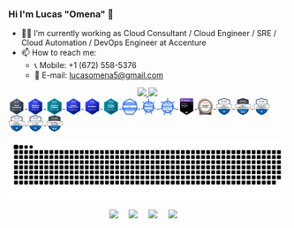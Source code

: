 ### Hi I'm Lucas "Omena" 👋

- 👨‍💻 I’m currently working as Cloud Consultant / Cloud Engineer / SRE / Cloud Automation / DevOps Engineer at Accenture 
- 📫 How to reach me: 
  - 📞 Mobile: +1 (672) 558-5376
  - 📨 E-mail: lucasomena5@gmail.com

<div align="center">
  <a href="https://github.com/lucasomena5">
  <img height="180em" src="https://github-readme-stats.vercel.app/api?username=lucasomena5&show_icons=true&theme=algolia&include_all_commits=true&count_private=true"/>
  <img height="180em" src="https://github-readme-stats.vercel.app/api/top-langs/?username=lucasomena5&layout=compact&langs_count=7&theme=algolia"/>
</div>
<!--
<div style="display: inline_block" align="center"><br>
  <img align="center" alt="Amazon" height="30" width="40" src="https://github.com/devicons/devicon/blob/v2.15.1/icons/amazonwebservices/amazonwebservices-original-wordmark.svg">
  <img align="center" alt="GCP" height="30" width="40" src="https://github.com/devicons/devicon/blob/v2.15.1/icons/googlecloud/googlecloud-original.svg">
  <img align="center" alt="Linux" height="30" width="40" src="https://github.com/devicons/devicon/blob/v2.15.1/icons/linux/linux-original.svg">
  <img align="center" alt="Red Hat" height="30" width="40" src="https://github.com/devicons/devicon/blob/v2.15.1/icons/redhat/redhat-original.svg">
  <img align="center" alt="CentOS" height="30" width="40" src="https://github.com/devicons/devicon/blob/v2.15.1/icons/centos/centos-original.svg">
  <img align="center" alt="Docker" height="30" width="40" src="https://github.com/devicons/devicon/blob/v2.15.1/icons/docker/docker-original.svg">
  <img align="center" alt="Kubernetes" height="30" width="40" src="https://github.com/devicons/devicon/blob/v2.15.1/icons/kubernetes/kubernetes-plain.svg">
  <img align="center" alt="Terraform" height="30" width="40" src="https://github.com/devicons/devicon/blob/v2.15.1/icons/terraform/terraform-original.svg">
  <img align="center" alt="Ansible" height="30" width="40" src="https://github.com/devicons/devicon/blob/v2.15.1/icons/ansible/ansible-original.svg">
  <img align="center" alt="Jenkins" height="30" width="40" src="https://github.com/devicons/devicon/blob/v2.15.1/icons/jenkins/jenkins-original.svg">
  <img align="center" alt="ArgoCD" height="30" width="40" src="https://github.com/devicons/devicon/blob/v2.15.1/icons/argocd/argocd-original.svg">  
  <img align="center" alt="Python" height="30" width="40" src="https://github.com/devicons/devicon/blob/v2.15.1/icons/python/python-original.svg">  
</div>
-->

<div style="display: inline_block">
  <img align="center" alt="aws-certified-cloud-practitioner" width="6%" src="./badges/aws-certified-cloud-practitioner.png">
  <img align="center" alt="aws-certified-solutions-architect-associate" width="6%" src="./badges/aws-certified-solutions-architect-associate.png">
  <img align="center" alt="aws-certified-solutions-architect-professional" width="6%" src="./badges/aws-certified-solutions-architect-professional.png">
  <img align="center" alt="aws-certified-sysops-administrator-associate" width="6%" src="./badges/aws-certified-sysops-administrator-associate.png">
  <img align="center" alt="aws-certified-developer-associate" width="6%" src="./badges/aws-certified-developer-associate.png">
  <img align="center" alt="aws-certified-devops-engineer-professional" width="6%" src="./badges/aws-certified-devops-engineer-professional.png">
  <img align="center" alt="kcna-kubernetes-and-cloud-native-associate" width="6%" src="./badges/kcna-kubernetes-and-cloud-native-associate.png">
  <img align="center" alt="cka-certified-kubernetes-administrator" width="6%" src="./badges/cka-certified-kubernetes-administrator.png">
  <img align="center" alt="ckad-certified-kubernetes-application-developer" width="6%" src="./badges/ckad-certified-kubernetes-application-developer.png">
  <img align="center" alt="hashicorp-certified-terraform-associate-002" width="6%" src="./badges/hashicorp-certified-terraform-associate-002.png">
  <img align="center" alt="oracle-cloud-infrastructure-foundations-2020-certified-associate" width="6%" src="./badges/oracle-cloud-infrastructure-foundations-2020-certified-associate.png">
  <img align="center" alt="microsoft-certified-azure-fundamentals" width="6%" src="./badges/microsoft-certified-azure-fundamentals.png">
  <img align="center" alt="microsoft-certified-azure-administrator-associate.2" width="6%" src="./badges/microsoft-certified-azure-administrator-associate.2.png">
  <img align="center" alt="microsoft-certified-azure-data-fundamentals" width="6%" src="./badges/microsoft-certified-azure-data-fundamentals.png">
  <img align="center" alt="microsoft-certified-azure-ai-fundamentals" width="6%" src="./badges/microsoft-certified-azure-ai-fundamentals.png">
  <img align="center" alt="microsoft-certified-security-compliance-and-identity-fundamentals" width="6%" src="./badges/microsoft-certified-security-compliance-and-identity-fundamentals.png">
  <img align="center" alt="microsoft-certified-azure-security-engineer-associate" width="6%" src="./badges/microsoft-certified-azure-security-engineer-associate.png">
</div>
 
<div>
 
  ![Snake animation](https://raw.githubusercontent.com/Platane/snk/output/github-contribution-grid-snake.svg)
 
  <p align="center">
    <a target="_blank"href="https://www.linkedin.com/in/lucas-omena/"><img src="https://img.shields.io/badge/  linkedin-%230077B5.svg?&style=for-the-badge&logo=linkedin&logoColor=white" /></a>&nbsp;&nbsp;&nbsp;&nbsp;
    <a target="_blank"href="https://twitter.com/lucasomena_"><img src="https://img.shields.io/badge/twitter-%231DA1F2.svg?&style=for-the-badge&logo=twitter&logoColor=white" /></a>&nbsp;&nbsp;&nbsp;&nbsp;
    <a href="mailto:lucasomena5@gmail.com?subject=Hello%20Lucas,%20From%20Github"><img src="https://img.shields.io/badge/ gmail-%23D14836.svg?&style=for-the-badge&logo=gmail&logoColor=white" /></a>&nbsp;&nbsp;&nbsp;&nbsp;
    <a href="https://wa.me/16725585376"><img src="https://img.shields.io/badge/WhatsApp-25D366?style=for-the-badge&logo=whatsapp&logoColor=white" /></a>&nbsp;&nbsp;&nbsp;&nbsp; 
  </p>
</div>